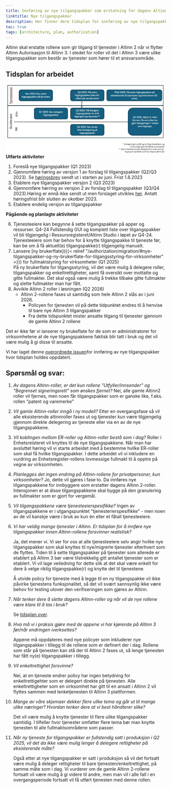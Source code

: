 ```yaml
---
title: Innføring av nye tilgangspakker som erstatning for dagens Altinn 2 roller
linktitle: Nye tilgangspakker
description: Her finner dere tidsplan for innføring av nye tilgangspakker, samt spørsmål og svar på ting vi fikk tilbakemeldinger på i høringsrundene.
toc: true
tags: [architecture, plan, authorization]
---
```


Altinn skal erstatte rollene som gir tilgang til tjenester i Altinn 2 når vi flytter Altinn Autorisasjon til Altinn 3. I stedet for roller vil det i Altinn 3 være ulike tilgangspakker som består av tjenester som hører til et ansvarsområde.

## Tidsplan for arbeidet

![Plan for innføring av tilgangspakker](Tidsplan.jpg "Plan for innføring av tilgangspakker og aktiviteter knyttet til dette")
**Utførte aktiviteter**

1. Foreslå nye tilgangspakker (Q1 2023)
2. Gjennomføre høring av versjon 1 av forslag til tilgangspakker (Q2/Q3 2023). Se [høringsbrev](/authorization/migration/informasjon-sent/letter-accessgroupes) sendt ut i starten av juni. Frist 1.8.2023
3. Etablere nye tilgangspakker versjon 2 (Q3 2023)
4. Gjennomføre hørring av versjon 2 av forslag til tilgangspakker (Q3/Q4 2023).Høring er ennå ikke sendt ut men forslaget utvikles [her](). Antatt høringsfrist blir slutten av okotber 2023.
5. Etablere endelig versjon av tilgangspakker

**Pågående og planlagte aktiviteter**

6. Tjenesteeiere kan begynne å sette tilgangspakker på apper og ressurser. Q4-24
   Fullstendig GUI og komplett liste over tilgangspakker vil bli tilgjengelig i Ressursregisteret/Altinn Studio i løpet av Q4-24. Tjenesteeiere som har behov for å knytte tilgangspakke til tjeneste før, kan be om å få aktuell(e) tilgangspakke(r) tilgjengelig manuelt.
7. Lansere [ny brukerflate]({{< relref "/authorization/migration/#nye-tilgangspakker-og-ny-brukerflate-for-tilgangsstyring-for-virksomheter" >}}) for fullmaktstyring for virksomheter (Q1 2025)  
   På ny brukerflate for tilgangsstyring, vil det være mulig å delegere roller, tilgangspakker og enkeltrettigheter, samt få oversikt over mottatte og gitte fullmakter. Det skal også være mulig å trekke tilbake gitte fullmakter og slette fullmakter man har fått.
8. Avvikle Altinn 2 roller i løsningen (Q2 2026)
   - Altinn 2-rollene fases ut samtidig som hele Altinn 2 slås av i juni 2026.
     - Policyen for tjenesten vil på dette tidpunktet endres til å henvise til bare nye Altinn 3 tilgangspakker
     - Fra dette tidspunktet mister ansatte tilgang til tjenester gjennom de gamle Altinn 2 rollene

Det er ikke før vi lanserer ny brukeflate for de som er administratorer for virksomhetene at de nye tilgangspakkene faktisk blir tatt i bruk og det vil være mulig å gi disse til ansatte.

Vi har laget denne [overordnede issuen](https://github.com/Altinn/altinn-access-groups/issues/6)for innføring av nye tilgangspakker hvor tidsplan holdes oppdatert.

## Spørsmål og svar:

1. _Av dagens Altinn-roller, er det kun rollene "Utfyller/innsender" og "Begrenset signeringsrett" som ønskes fjernet?_
   Nei, alle gamle Altinn2 roller vil fjernes, men noen får tilgangspakker som er ganske like, f.eks. rollen "patent og varemerke"
2. _Vil gamle Altinn-roller inngå i ny modell?_
   Etter en overgangsfase så vil alle eksisterende altinnroller fases ut og tjenester kun være tilgjengelig gjennom direkte delegering av tjeneste eller via en av de nye tilgangspakkene.
3. _Vil koblingen mellom ER-roller og Altinn-roller bestå som i dag?_
   Roller i Enhetsreisteret vil knyttes til de nye tilgangspakkene. Når man har avsluttet høring vil vi starte arbeidet med å bestemme hvilke ER-roller som skal få hvilke tilgangspakker. I dette arbeidet vil vi inkludere en vurdring av Enhetsregister-rollens lovmessige fullmakt til å opptre på vegne av virksomheten.
4. _Planlegges det ingen endring på Altinn-rollene for privatpersoner, kun virksomheter?_
   Jo, dette vil gjøres i fase to. Da innføres nye tilgangspakkene for innbyggere som erstatter dagens Altinn 2-roller. Intensjonen er at disse tilgangspakkene skal bygge på den granulering av fullmakter som er gjort for vergemål.
5. _Vil tilgangspakkene være tjenesteeierspesifikke?_
   Ingen av tilgangspakkene er i utgangspunktet "tjenesterierspesifikke" - men noen av de vil kanskje være i bruk av kun én eller et fåtall tjenesteeiere.
6. _Vi har veldig mange tjenester i Altinn. Er tidsplan for å innføre nye tilgangspakker innen Altinn-rollene forsvinner realistisk?_

   Ja, det mener vi.
   Vi ser for oss at alle tjenesteeiere selv angir hvilke nye tilgangspakker som skal knyttes til nye/migrerte tjenester etterhvert som de flyttes. Tiden til å sette tilgangspakker på tjenester som allerede er etablert på Altinn 3 bør være tilstrekkelig gitt antallet tjenester som er etablert.
   Vi vil lage veiledning for dette slik at det skal være enkelt for dere å velge riktig tilgangspakke(r) og knytte det til tjenestene.

   Å utvide policy for tjeneste med å legge til en ny tilgangspakke vil ikke påvirke tjenestens funksjonalitet, så det vil svært sannsynlig ikke være behov for testing utover den verifiseringen som gjøres av Altinn.

7. _Når tenker dere å slette dagens Altinn-roller og når vil de nye rollene være klare til å tas i bruk?_

   Se [tidsplan over](#tidsplan-for-arbeidet).

8. _Hva må vi i praksis gjøre med de appene vi har kjørende på Altinn 3 før/når endringen iverksettes?_

   Appene må oppdateres med nye policyer som inkluderer nye tilgangspakker i tillegg til de rollene som er definert der i dag. Rollene som står på tjenesten kan stå der til Altinn 2 fases ut, så lenge tjenesten har fått ny(e) tilgangspakker i tillegg.

9. _Vil enkeltrettighet forsvinne?_

   Nei, at en tjeneste endrer policy har ingen betydning for enkeltrettigehter som er delegert direkte på tjenesten. Alle enkeltrettigheter som en virksomhet har gitt til en ansatt i Altinn 2 vil flyttes sammen med lenketjenesten til Altinn 3 plattformen.

10. _Mange av våre skjemaer dekker flere ulike tema og går ut til mange ulike næringer? Hvordan tenker dere at vi best håndterer slike?_

    Det vil være mulig å knytte tjenester til flere ulike tilgangspakker samtidig. I tilfeller hvor tjenester omfatter flere tema bør man knytte tjenesten til alle fullmaktsområdene som passer.

11. _Når ny tjeneste for tilgangspakker er fullstendig satt i produksjon i Q2 2025, vil det da ikke være mulig lenger å delegere rettigheter på eksisterende måte?_

    Også etter at nye tilgangspakker er satt i produksjon så vil det fortsatt være mulig å deleger rettigheter til bare tjenesten/enkeltrettighet, på samme måte som i dag.
    Vi vurderer om de gamle Altinn 2-rollene fortsatt vil være mulig å gi videre til andre, men man vil i alle fall i en overgangsperiode fortsatt vil få utført tjenesten med denne rollen.

